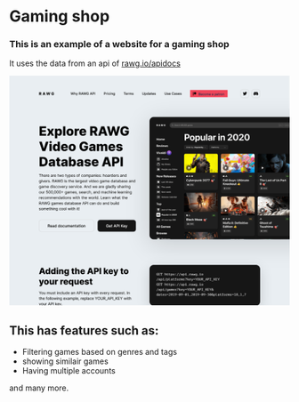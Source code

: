 # Gaming shop

### This is an example of a website for a gaming shop
It uses the data from an api of [rawg.io/apidocs](https://rawg.io/apidocs)

![images](./images/Rawg.png)

## This has features such as:
- Filtering games based on genres and tags
- showing similair games
- Having multiple accounts

and many more.
